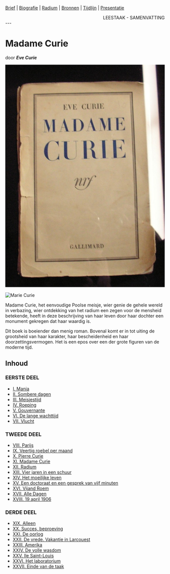 [Brief](../brief.md) | [Biografie](../biografie.md) | [Radium](../radium.md) | [Bronnen](../bibliografie.md) | [Tijdlijn](https://cdn.knightlab.com/libs/timeline3/latest/embed/index.html?source=1E-iVJlxIhEdE5K3mXC_vnQod_FRKKTVz-mWdT42EE0s&font=Default&lang=nl&initial_zoom=2&height=650) |  [Presentatie](https://gitpitch.com/bloemenmeisje/MarieCurie/master?grs=github&t=moon)

<div style="text-align: right">LEESTAAK - SAMENVATTING</div>
---

# Madame Curie
door  ***Eve Curie***

![Eerste versie van biografie Marie Curie door Eve](./afbeeldingen/boek_marie_curie_eve_org.JPG)

![Marie Curie](./afbeeldingen/mc_001.jpeg)

Madame Curie, het eenvoudige Poolse meisje, wier genie de gehele wereld in verbazing, wier ontdekking van het radium een zegen voor de mensheid betekende, heeft in deze beschrijving van haar leven door haar dochter een monument gekregen dat haar waardig is.

Dit boek is boeiender dan menig roman. Bovenal komt er in tot uiting de grootsheid van haar karakter, haar bescheidenheid en haar doorzettingsvermogen. Het is een epos over een der grote figuren van de moderne tijd.

## Inhoud

### EERSTE DEEL

- [I. Mania](hfst01_mania_wordt_marie.md)
- [II. Sombere dagen](hfst02_sombere_dagen.md)
- [III. Meisjestijd](hfst03_meisjestijd.md)
- [IV. Roeping](hfst04_roeping.md)
- [V. Gouvernante](hfst05_gouvernante.md)
- [VI. De lange wachttijd](hfst06_de_lange_wachttijd.md)
- [VII. Vlucht](hfst07_vlucht.md)

### TWEEDE DEEL

- [VIII. Parijs](hfst08_parijs.md)
- [IX. Veertig roebel per maand](hfst09_40_roebel_per_maand.md)
- [X. Pierre Curie](hfst10_pierre_curie.md)
- [XI. Madame Curie](hfst11_marie_curie.md)
- [XII. Radium](hfst12_radium.md)
- [XIII. Vier jaren in een schuur](hfst13_4_jaren_in_de_schuur.md)
- [XIV. Het moeilijke leven](hfst14_het_moeilijke_leven.md)
- [XV. Een doctoraat en een gesprek van vijf minuten](hfst15_een_doctoraat.md)
- [XVI. Vijand Roem](hfst16_vijand_roem.md)
- [XVII. Alle Dagen](hfst17_alle_dagen.md)
- [XVIII. 19 april 1906](hfst18_april_1906.md)

### DERDE DEEL

- [XIX. Alleen](hfst19_alleen.md)
- [XX. Succes, beproeving](hfst20_succes_beproeving.md)
- [XXI. De oorlog](hfst21_de_oorlog.md)
- [XXII. De vrede. Vakantie in Larcouest](hfst22_vrede_vakantie_larcouest.md)
- [XXIII. Amerika](hfst23_amerika.md)
- [XXIV. De volle wasdom](hfst24_volle_wasdom.md)
- [XXV. Ile Saint-Louis](hfst25_ile_saint_louis.md)
- [XXVI. Het laboratorium](hfst26_het_laboratorium.md)
- [XXVII. Einde van de taak](hfst27_einde_taak.md)



